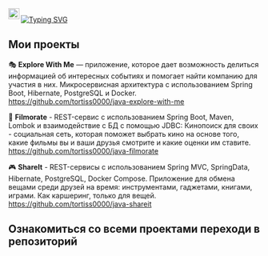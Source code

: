 <a href="https://t.me/Tortiss00">
  <img align="left" alt="Telegram" width="22px" src="https://cdn.jsdelivr.net/npm/simple-icons@v3/icons/telegram.svg" />

</a>  [![Typing SVG](https://readme-typing-svg.herokuapp.com?color=%2336BCF7&lines=Мой+телеграм)](https://t.me/Tortiss00)

## Мои проекты


🎭 **Explore With Me** — приложение, которое дает возможность делиться информацией об интересных событиях и помогает найти компанию для участия в них. Микросервисная архитектура с использованием Spring Boot, Hibernate, PostgreSQL и Docker.<br/>
https://github.com/tortiss0000/java-explore-with-me

🎥 **Filmorate** - REST-сервис с использованием Spring Boot, Maven, Lombok и взаимодействие с БД  с помощью JDBC: Кинопоиск для своих - социальная сеть, которая
поможет выбрать кино на основе того, какие фильмы вы и ваши друзья смотрите и какие оценки им ставите.<br />
https://github.com/tortiss0000/java-filmorate

🎮 **ShareIt** - REST-сервисы с использованием Spring MVC, SpringData, Hibernate, PostgreSQL, Docker Compose. 
Приложение для обмена вещами среди друзей на время: инструментами, гаджетами, книгами, играми. Как каршеринг, только для вещей.<br />
https://github.com/tortiss0000/java-shareit


## Ознакомиться со всеми проектами переходи в репозиторий
